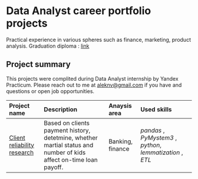 # Data Analyst career portfolio projects

Practical experience in various spheres such as finance, marketing, product analysis.
Graduation diploma : [link](https://www.dropbox.com/s/u91j52qh0w1l5ll/Diploma%20number.pdf?dl=0) 

## Project summary

This projects were complited during Data Analyst internship by Yandex Practicum. 
Please reach out to me at aleknv@gmail.com if you have and questions or open job opportunities. 

| Project name | Description | Anaysis area | Used skills | 
| :---------------------- | :---------------------- | :---------------------- |:---------------------- |
| [Client reliability research](https://github.com/Aleknv/yandex-praktikum-projects/tree/main/Credit%20Scoring ) | Based on clients payment history, detetmine, whether martial status and number of kids affect on-time loan payoff.  | Banking, finance | *pandas* , *PyMystem3* , *python*, *lemmatization* , *ETL* |
